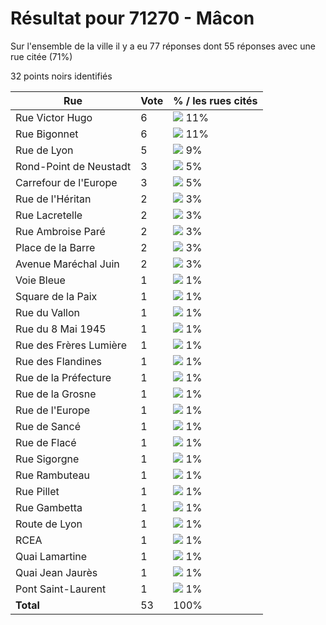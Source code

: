 # Résultat pour 71270 - Mâcon

Sur l'ensemble de la ville il y a eu 77 réponses dont 55 réponses avec une rue citée (71%)

32 points noirs identifiés

| Rue | Vote | % / les rues cités|
|-----|------|-------------------|
| Rue Victor Hugo | 6 | <img src="../../img/bar_11.gif" />&nbsp;11%|
| Rue Bigonnet | 6 | <img src="../../img/bar_11.gif" />&nbsp;11%|
| Rue de Lyon | 5 | <img src="../../img/bar_9.gif" />&nbsp;9%|
| Rond-Point de Neustadt | 3 | <img src="../../img/bar_5.gif" />&nbsp;5%|
| Carrefour de l'Europe | 3 | <img src="../../img/bar_5.gif" />&nbsp;5%|
| Rue de l'Héritan | 2 | <img src="../../img/bar_3.gif" />&nbsp;3%|
| Rue Lacretelle | 2 | <img src="../../img/bar_3.gif" />&nbsp;3%|
| Rue Ambroise Paré | 2 | <img src="../../img/bar_3.gif" />&nbsp;3%|
| Place de la Barre | 2 | <img src="../../img/bar_3.gif" />&nbsp;3%|
| Avenue Maréchal Juin | 2 | <img src="../../img/bar_3.gif" />&nbsp;3%|
| Voie Bleue | 1 | <img src="../../img/bar_1.gif" />&nbsp;1%|
| Square de la Paix | 1 | <img src="../../img/bar_1.gif" />&nbsp;1%|
| Rue du Vallon | 1 | <img src="../../img/bar_1.gif" />&nbsp;1%|
| Rue du 8 Mai 1945 | 1 | <img src="../../img/bar_1.gif" />&nbsp;1%|
| Rue des Frères Lumière | 1 | <img src="../../img/bar_1.gif" />&nbsp;1%|
| Rue des Flandines | 1 | <img src="../../img/bar_1.gif" />&nbsp;1%|
| Rue de la Préfecture | 1 | <img src="../../img/bar_1.gif" />&nbsp;1%|
| Rue de la Grosne | 1 | <img src="../../img/bar_1.gif" />&nbsp;1%|
| Rue de l'Europe | 1 | <img src="../../img/bar_1.gif" />&nbsp;1%|
| Rue de Sancé | 1 | <img src="../../img/bar_1.gif" />&nbsp;1%|
| Rue de Flacé | 1 | <img src="../../img/bar_1.gif" />&nbsp;1%|
| Rue Sigorgne | 1 | <img src="../../img/bar_1.gif" />&nbsp;1%|
| Rue Rambuteau | 1 | <img src="../../img/bar_1.gif" />&nbsp;1%|
| Rue Pillet | 1 | <img src="../../img/bar_1.gif" />&nbsp;1%|
| Rue Gambetta | 1 | <img src="../../img/bar_1.gif" />&nbsp;1%|
| Route de Lyon | 1 | <img src="../../img/bar_1.gif" />&nbsp;1%|
| RCEA | 1 | <img src="../../img/bar_1.gif" />&nbsp;1%|
| Quai Lamartine | 1 | <img src="../../img/bar_1.gif" />&nbsp;1%|
| Quai Jean Jaurès | 1 | <img src="../../img/bar_1.gif" />&nbsp;1%|
| Pont Saint-Laurent | 1 | <img src="../../img/bar_1.gif" />&nbsp;1%|
| **Total** | 53 | 100%|

